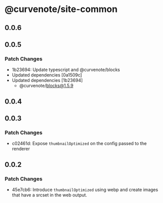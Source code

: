 # @curvenote/site-common

## 0.0.6

## 0.0.5

### Patch Changes

- 1b23694: Update typescript and @curvenote/blocks
- Updated dependencies [0a1509c]
- Updated dependencies [1b23694]
  - @curvenote/blocks@1.5.9

## 0.0.4

## 0.0.3

### Patch Changes

- c02461d: Expose `thumbnailOptimized` on the config passed to the renderer

## 0.0.2

### Patch Changes

- 45e7cb6: Introduce `thumbnailOptimized` using webp and create images that have a srcset in the web output.
